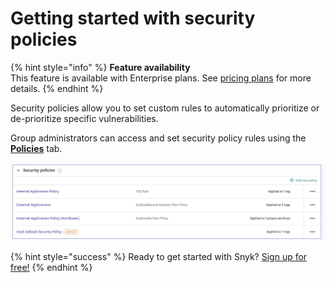 # Getting started with security policies

{% hint style="info" %}
**Feature availability**  
This feature is available with Enterprise plans. See [pricing plans](https://snyk.io/plans/) for more details.
{% endhint %}

Security policies allow you to set custom rules to automatically prioritize or de-prioritize specific vulnerabilities.

Group administrators can access and set security policy rules using the [**Policies**](https://snyk.gitbook.io/user-docs/fixing-and-prioritizing-issues/policies/shared-policies-overview) tab.

![](../../.gitbook/assets/screenshot_2020-10-20_at_10.01.49_am.png)

{% hint style="success" %}
Ready to get started with Snyk? [Sign up for free!](https://snyk.io/login?cta=sign-up&loc=footer&page=support_docs_page)
{% endhint %}

